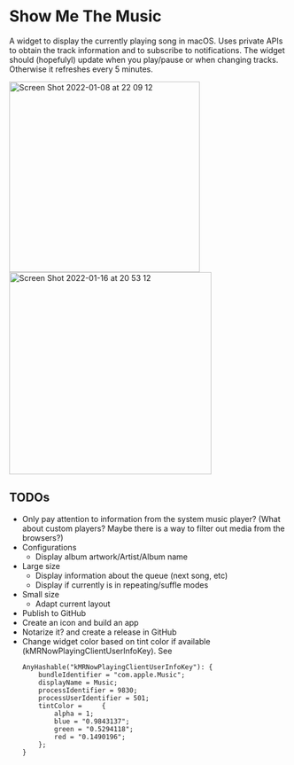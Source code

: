 #  Show Me The Music

A widget to display the currently playing song in macOS. Uses private APIs to obtain the track information and to subscribe to notifications.
The widget should (hopefulyl) update when you play/pause or when changing tracks. Otherwise it refreshes every 5 minutes.

<img width="344" alt="Screen Shot 2022-01-08 at 22 09 12" src="https://user-images.githubusercontent.com/7105354/149683255-c3c6796b-485c-4471-9fa4-c59b5aec5546.png">
<img width="365" alt="Screen Shot 2022-01-16 at 20 53 12" src="https://user-images.githubusercontent.com/7105354/149683273-40d94184-ba5e-44d4-ad0c-a1036ae74146.png">



## TODOs

* Only pay attention to information from the system music player? (What about custom players? Maybe there is a way to filter out media from the browsers?)
* Configurations
    * Display album artwork/Artist/Album name
* Large size
    * Display information about the queue (next song, etc)
    * Display if currently is in repeating/suffle modes
* Small size
    * Adapt current layout
* Publish to GitHub
* Create an icon and build an app
* Notarize it? and create a release in GitHub
* Change widget color based on tint color if available (kMRNowPlayingClientUserInfoKey). See
    ```
    AnyHashable("kMRNowPlayingClientUserInfoKey"): {
        bundleIdentifier = "com.apple.Music";
        displayName = Music;
        processIdentifier = 9830;
        processUserIdentifier = 501;
        tintColor =     {
            alpha = 1;
            blue = "0.9843137";
            green = "0.5294118";
            red = "0.1490196";
        };
    }
    ```
